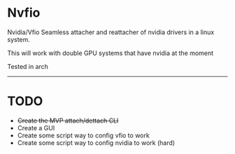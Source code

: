 # Nvfio
Nvidia/Vfio Seamless attacher and reattacher of nvidia drivers in a linux system.

This will work with double GPU systems that have nvidia at the moment

Tested in arch

---
# TODO
* ~~Create the MVP attach/dettach CLI~~
* Create a GUI
* Create some script way to config vfio to work
* Create some script way to config nvidia to work (hard)    
